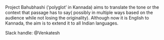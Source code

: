 Project Bahubhashi (‘polyglot’ in Kannada) aims to translate the tone or the context that passage has to say( possibly in multiple ways based on the audience while not losing the originality). Although now it is English to Kannada, the aim is to extend it to all Indian languages.

Slack handle: @Venkatesh


